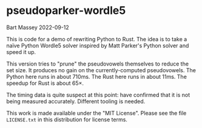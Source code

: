# pseudoparker-wordle5
Bart Massey 2022-09-12

This is code for a demo of rewriting Python to Rust.  The
idea is to take a naïve Python Wordle5 solver inspired by
Matt Parker's Python solver and speed it up.

This version tries to "prune" the pseudovowels themselves to
reduce the set size. It produces no gain on the
currently-computed pseudovowels. The Python here runs in
about 710ms.  The Rust here runs in about 11ms. The speedup
for Rust is about 65×.

The timing data is quite suspect at this point: have
confirmed that it is not being measured
accurately. Different tooling is needed.

This work is made available under the "MIT License". Please
see the file `LICENSE.txt` in this distribution for license
terms.
